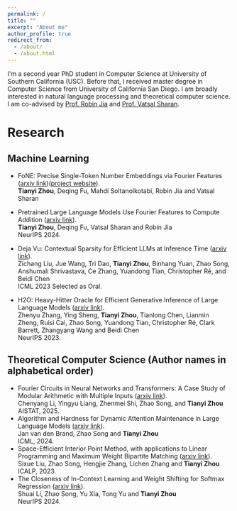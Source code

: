 ```yaml
---
permalink: /
title: ""
excerpt: "About me"
author_profile: true
redirect_from: 
  - /about/
  - /about.html
---
```


I'm a second year PhD student in Computer Science at University of Southern California (USC). Before that, I received master degree in Computer Science from University of California San Diego. I am broadly interested in natural language processing and theoretical computer science. I am co-advised by [Prof. Robin Jia](https://robinjia.github.io/) and [Prof. Vatsal Sharan](https://vatsalsharan.github.io/).

#  Research



## Machine Learning

- FoNE: Precise Single-Token Number Embeddings via Fourier Features <br>
([arxiv link](https://arxiv.org/pdf/2502.09741))([project website](https://fouriernumber.github.io/)).<br>
   **Tianyi Zhou**, Deqing Fu, Mahdi Soltanolkotabi, Robin Jia and Vatsal Sharan<br>

- Pretrained Large Language Models Use Fourier Features to Compute Addition ([arxiv link](https://arxiv.org/pdf/2406.03445)).<br>
   **Tianyi Zhou**, Deqing Fu, Vatsal Sharan and Robin Jia <br>
  NeurIPS 2024.

- Deja Vu: Contextual Sparsity for Efficient LLMs at Inference Time ([arxiv link](https://arxiv.org/abs/2310.17157)).<br>
  Zichang Liu, Jue Wang, Tri Dao, **Tianyi Zhou**, Binhang Yuan, Zhao Song, Anshumali Shrivastava, Ce Zhang, Yuandong Tian, Christopher Ré, and Beidi Chen<br>
  ICML 2023 Selected as Oral.

- H2O: Heavy-Hitter Oracle for Efficient Generative Inference of Large Language Models ([arxiv link](https://arxiv.org/abs/2306.14048)).<br>
  Zhenyu Zhang, Ying Sheng, **Tianyi Zhou**, Tianlong Chen, Lianmin Zheng, Ruisi Cai, Zhao Song, Yuandong Tian, Christopher Ré, Clark Barrett, Zhangyang Wang and Beidi Chen <br>
  NeurIPS 2023.


## Theoretical Computer Science (Author names in alphabetical order)
- Fourier Circuits in Neural Networks and Transformers: A Case Study of Modular Arithmetic with Multiple Inputs ([arxiv link](https://arxiv.org/pdf/2402.09469)).<br>
  Chenyang Li, Yingyu Liang, Zhenmei Shi, Zhao Song, and **Tianyi Zhou**<br>
  AISTAT, 2025.
- Algorithm and Hardness for Dynamic Attention Maintenance in Large Language Models ([arxiv link](https://arxiv.org/abs/2304.02207)).<br>
  Jan van den Brand, Zhao Song and **Tianyi Zhou**<br>
  ICML, 2024.
- Space-Efficient Interior Point Method, with applications to Linear Programming and Maximum Weight Bipartite Matching ([arxiv link](http://arxiv.org/abs/2009.06106)).<br>
  Sixue Liu, Zhao Song, Hengjie Zhang, Lichen Zhang and **Tianyi Zhou**<br>
  ICALP, 2023.
- The Closeness of In-Context Learning and Weight Shifting for Softmax Regression ([arxiv link](https://arxiv.org/pdf/2304.13276)).<br>
  Shuai Li, Zhao Song, Yu Xia, Tong Yu and **Tianyi Zhou**<br>
  NeurIPS 2024.
  
<!-- A data-driven personal website
======
Like many other Jekyll-based GitHub Pages templates, academicpages makes you separate the website's content from its form. The content & metadata of your website are in structured markdown files, while various other files constitute the theme, specifying how to transform that content & metadata into HTML pages. You keep these various markdown (.md), YAML (.yml), HTML, and CSS files in a public GitHub repository. Each time you commit and push an update to the repository, the [GitHub pages](https://pages.github.com/) service creates static HTML pages based on these files, which are hosted on GitHub's servers free of charge.

Many of the features of dynamic content management systems (like Wordpress) can be achieved in this fashion, using a fraction of the computational resources and with far less vulnerability to hacking and DDoSing. You can also modify the theme to your heart's content without touching the content of your site. If you get to a point where you've broken something in Jekyll/HTML/CSS beyond repair, your markdown files describing your talks, publications, etc. are safe. You can rollback the changes or even delete the repository and start over -- just be sure to save the markdown files! Finally, you can also write scripts that process the structured data on the site, such as [this one](https://github.com/academicpages/academicpages.github.io/blob/master/talkmap.ipynb) that analyzes metadata in pages about talks to display [a map of every location you've given a talk](https://academicpages.github.io/talkmap.html).

Getting started
======
1. Register a GitHub account if you don't have one and confirm your e-mail (required!)
2. Fork [this repository](https://github.com/academicpages/academicpages.github.io) by clicking the "fork" button in the top right. 
3. Go to the repository's settings (rightmost item in the tabs that start with "Code", should be below "Unwatch"). Rename the repository "[your GitHub username].github.io", which will also be your website's URL.
4. Set site-wide configuration and create content & metadata (see below -- also see [this set of diffs](http://archive.is/3TPas) showing what files were changed to set up [an example site](https://getorg-testacct.github.io) for a user with the username "getorg-testacct")
5. Upload any files (like PDFs, .zip files, etc.) to the files/ directory. They will appear at https://[your GitHub username].github.io/files/example.pdf.  
6. Check status by going to the repository settings, in the "GitHub pages" section

Site-wide configuration
------
The main configuration file for the site is in the base directory in [_config.yml](https://github.com/academicpages/academicpages.github.io/blob/master/_config.yml), which defines the content in the sidebars and other site-wide features. You will need to replace the default variables with ones about yourself and your site's github repository. The configuration file for the top menu is in [_data/navigation.yml](https://github.com/academicpages/academicpages.github.io/blob/master/_data/navigation.yml). For example, if you don't have a portfolio or blog posts, you can remove those items from that navigation.yml file to remove them from the header. 

Create content & metadata
------
For site content, there is one markdown file for each type of content, which are stored in directories like _publications, _talks, _posts, _teaching, or _pages. For example, each talk is a markdown file in the [_talks directory](https://github.com/academicpages/academicpages.github.io/tree/master/_talks). At the top of each markdown file is structured data in YAML about the talk, which the theme will parse to do lots of cool stuff. The same structured data about a talk is used to generate the list of talks on the [Talks page](https://academicpages.github.io/talks), each [individual page](https://academicpages.github.io/talks/2012-03-01-talk-1) for specific talks, the talks section for the [CV page](https://academicpages.github.io/cv), and the [map of places you've given a talk](https://academicpages.github.io/talkmap.html) (if you run this [python file](https://github.com/academicpages/academicpages.github.io/blob/master/talkmap.py) or [Jupyter notebook](https://github.com/academicpages/academicpages.github.io/blob/master/talkmap.ipynb), which creates the HTML for the map based on the contents of the _talks directory).

**Markdown generator**

I have also created [a set of Jupyter notebooks](https://github.com/academicpages/academicpages.github.io/tree/master/markdown_generator
) that converts a CSV containing structured data about talks or presentations into individual markdown files that will be properly formatted for the academicpages template. The sample CSVs in that directory are the ones I used to create my own personal website at stuartgeiger.com. My usual workflow is that I keep a spreadsheet of my publications and talks, then run the code in these notebooks to generate the markdown files, then commit and push them to the GitHub repository.

How to edit your site's GitHub repository
------
Many people use a git client to create files on their local computer and then push them to GitHub's servers. If you are not familiar with git, you can directly edit these configuration and markdown files directly in the github.com interface. Navigate to a file (like [this one](https://github.com/academicpages/academicpages.github.io/blob/master/_talks/2012-03-01-talk-1.md) and click the pencil icon in the top right of the content preview (to the right of the "Raw | Blame | History" buttons). You can delete a file by clicking the trashcan icon to the right of the pencil icon. You can also create new files or upload files by navigating to a directory and clicking the "Create new file" or "Upload files" buttons. 

Example: editing a markdown file for a talk
![Editing a markdown file for a talk](/images/editing-talk.png)

For more info
------
More info about configuring academicpages can be found in [the guide](https://academicpages.github.io/markdown/). The [guides for the Minimal Mistakes theme](https://mmistakes.github.io/minimal-mistakes/docs/configuration/) (which this theme was forked from) might also be helpful. -->
